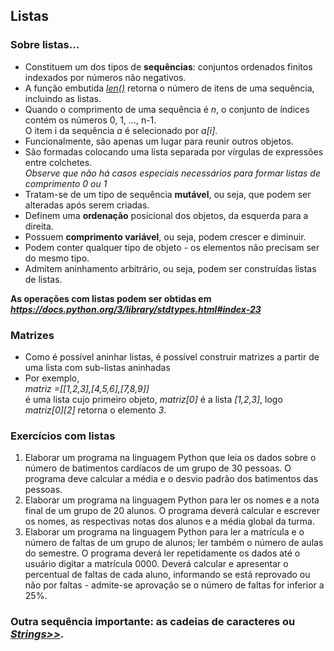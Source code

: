 ## Listas 

### Sobre listas...
- Constituem um dos tipos de **sequências**: conjuntos ordenados finitos indexados por números não negativos. 
- A função embutida [*len()*](https://docs.python.org/pt-br/3/library/functions.html#len) retorna o número de itens de uma sequência, incluindo as listas.
- Quando o comprimento de uma sequência é *n*, o conjunto de índices contém os números 0, 1, …, n-1.  
  O item i da sequência *a* é selecionado por *a[i]*.
- Funcionalmente, são apenas um lugar para reunir outros objetos.
- São formadas colocando uma lista separada por vírgulas de expressões entre colchetes.  
  *Observe que não há casos especiais necessários para formar listas de comprimento 0 ou 1*
- Tratam-se de um tipo de sequência **mutável**, ou seja, que podem ser alteradas após serem criadas. 
- Definem uma **ordenação** posicional dos objetos, da esquerda para a direita. 
- Possuem **comprimento variável**, ou seja, podem crescer e diminuir.
- Podem conter qualquer tipo de objeto - os elementos não precisam ser do mesmo tipo.
- Admitem aninhamento arbitrário, ou seja, podem ser construídas listas de listas.
  
**As operações com listas podem ser obtidas em *<https://docs.python.org/3/library/stdtypes.html#index-23>***

### Matrizes
- Como é possível aninhar listas, é possível construir matrizes a partir de uma lista com sub-listas aninhadas
- Por exemplo,  
  *matriz =[[1,2,3],[4,5,6],[7,8,9]]*  
  é uma lista cujo primeiro objeto, *matriz[0]* é a lista *[1,2,3]*, logo  
  *matriz[0][2]* retorna o elemento *3*. 

### Exercícios com listas  
1. Elaborar um programa na linguagem Python que leia os dados sobre o número de batimentos cardíacos de um grupo de 30 pessoas. O programa deve calcular a média e o desvio padrão dos batimentos das pessoas.
2. Elaborar um programa na linguagem Python para ler os nomes e a nota final de um grupo de 20 alunos. O programa deverá calcular e escrever os nomes, as respectivas notas dos alunos e a média global da turma.
3. Elaborar um programa na linguagem Python para ler a matrícula e o número de faltas de um grupo de alunos; ler também o número de aulas do semestre. O programa deverá ler repetidamente os dados até o usuário digitar a matrícula 0000. Deverá calcular e apresentar o percentual de faltas de cada aluno, informando se está reprovado ou não por faltas - admite-se aprovação se o número de faltas for inferior a 25%. 

### Outra sequência importante: as cadeias de caracteres ou *[Strings>>](prog_str.md)*.
